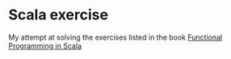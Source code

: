 # Scala exercise
My attempt at solving the exercises listed in the book [Functional Programming in Scala](https://www.manning.com/books/functional-programming-in-scala)
